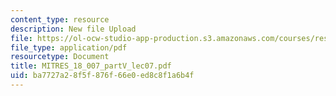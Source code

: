 ```yaml
---
content_type: resource
description: New file Upload
file: https://ol-ocw-studio-app-production.s3.amazonaws.com/courses/res-18-007-calculus-revisited-multivariable-calculus-fall-2011/ba7727a28f5f876f66e0ed8c8f1a6b4f_MITRES_18_007_partV_lec07.pdf
file_type: application/pdf
resourcetype: Document
title: MITRES_18_007_partV_lec07.pdf
uid: ba7727a2-8f5f-876f-66e0-ed8c8f1a6b4f
---
```

